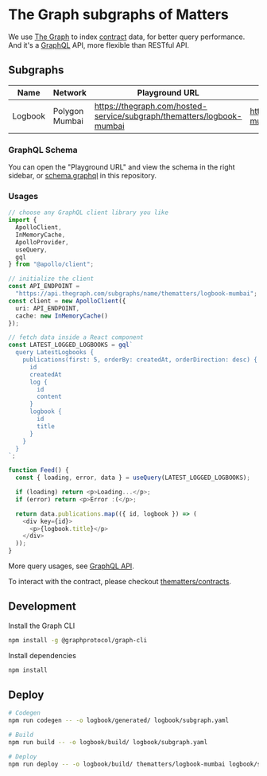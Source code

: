 # The Graph subgraphs of Matters

We use [The Graph](https://thegraph.com/) to index [contract](https://github.com/thematters/contracts) data, for better query performance. And it's a [GraphQL](https://graphql.org/) API, more flexible than RESTful API.

## Subgraphs

| Name    | Network        | Playground URL                                                         | API Endpoint                                                      |
| ------- | -------------- | ---------------------------------------------------------------------- | ----------------------------------------------------------------- |
| Logbook | Polygon Mumbai | https://thegraph.com/hosted-service/subgraph/thematters/logbook-mumbai | https://api.thegraph.com/subgraphs/name/thematters/logbook-mumbai |

### GraphQL Schema

You can open the "Playground URL" and view the schema in the right sidebar, or [schema.graphql](./logbook/schema.graphql) in this repository.

### Usages

```ts
// choose any GraphQL client library you like
import {
  ApolloClient,
  InMemoryCache,
  ApolloProvider,
  useQuery,
  gql
} from "@apollo/client";

// initialize the client
const API_ENDPOINT =
  "https://api.thegraph.com/subgraphs/name/thematters/logbook-mumbai";
const client = new ApolloClient({
  uri: API_ENDPOINT,
  cache: new InMemoryCache()
});

// fetch data inside a React component
const LATEST_LOGGED_LOGBOOKS = gql`
  query LatestLogbooks {
    publications(first: 5, orderBy: createdAt, orderDirection: desc) {
      id
      createdAt
      log {
        id
        content
      }
      logbook {
        id
        title
      }
    }
  }
`;

function Feed() {
  const { loading, error, data } = useQuery(LATEST_LOGGED_LOGBOOKS);

  if (loading) return <p>Loading...</p>;
  if (error) return <p>Error :(</p>;

  return data.publications.map(({ id, logbook }) => (
    <div key={id}>
      <p>{logbook.title}</p>
    </div>
  ));
}
```

More query usages, see [GraphQL API](https://thegraph.com/docs/en/developer/graphql-api).

To interact with the contract, please checkout [thematters/contracts](https://github.com/thematters/contracts).

## Development

Install the Graph CLI

```bash
npm install -g @graphprotocol/graph-cli
```

Install dependencies

```bash
npm install
```

## Deploy

```bash
# Codegen
npm run codegen -- -o logbook/generated/ logbook/subgraph.yaml

# Build
npm run build -- -o logbook/build/ logbook/subgraph.yaml

# Deploy
npm run deploy -- -o logbook/build/ thematters/logbook-mumbai logbook/subgraph.yaml
```
